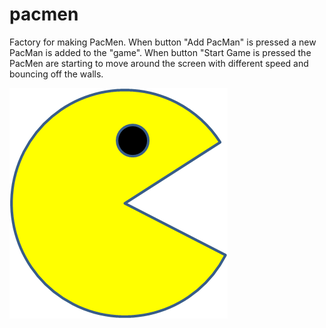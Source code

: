 # pacmen
Factory for making PacMen.
When button "Add PacMan" is pressed a new PacMan is added to the "game". When button "Start Game is pressed the PacMen are starting to move around the screen with different speed and bouncing off the walls. 

<img src="PacMan1.png">
